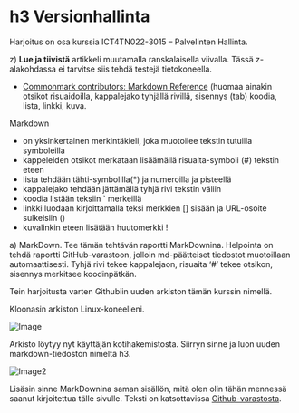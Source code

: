 # h3 Versionhallinta

Harjoitus on osa kurssia ICT4TN022-3015 – Palvelinten Hallinta.

z) **Lue ja tiivistä** artikkeli muutamalla ranskalaisella viivalla. Tässä z-alakohdassa ei tarvitse siis tehdä testejä tietokoneella.

* [Commonmark contributors: Markdown Reference](https://commonmark.org/help/) (huomaa ainakin otsikot risuaidoilla, kappalejako tyhjällä rivillä, sisennys (tab) koodia, lista, linkki, kuva.
 
Markdown 
- on yksinkertainen merkintäkieli, joka muotoilee tekstin tutuilla symboleilla
- kappeleiden otsikot merkataan lisäämällä risuaita-symboli (#) tekstin eteen
- lista tehdään tähti-symbolilla(*) ja numeroilla ja pisteellä
- kappalejako tehdään jättämällä tyhjä rivi tekstin väliin
- koodia listään teksiin ` merkeillä
- linkki luodaan kirjoittamalla teksi merkkien [] sisään ja URL-osoite sulkeisiin ()
- kuvalinkin eteen lisätään huutomerkki !

a) MarkDown. Tee tämän tehtävän raportti MarkDownina. Helpointa on tehdä raportti GitHub-varastoon, jolloin md-päätteiset tiedostot muotoillaan automaattisesti. Tyhjä rivi tekee kappalejaon, risuaita ‘#’ tekee otsikon, sisennys merkitsee koodinpätkän.


Tein harjoitusta varten Githubiin uuden arkiston tämän kurssin nimellä.

Kloonasin arkiston Linux-koneelleni.

![Image](https://ottokonttinen.files.wordpress.com/2022/04/image-32.png?w=796)

Arkisto löytyy nyt käyttäjän kotihakemistosta. Siirryn sinne ja luon uuden markdown-tiedoston nimeltä h3.

![Image2](https://ottokonttinen.files.wordpress.com/2022/04/image-35.png?w=461)

Lisäsin sinne MarkDownina saman sisällön, mitä olen olin tähän mennessä saanut kirjoitettua tälle sivulle. Teksti on katsottavissa [Github-varastosta](https://github.com/ottokonttinen/ICT4TN022-3015/blob/master/h3.md).

